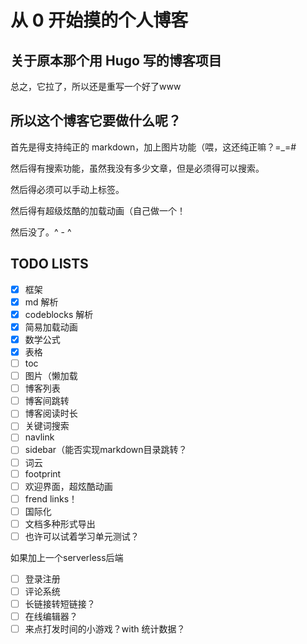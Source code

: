 # 从 0 开始摸的个人博客

## 关于原本那个用 Hugo 写的博客项目

总之，它拉了，所以还是重写一个好了www

## 所以这个博客它要做什么呢？

首先是得支持纯正的 markdown，加上图片功能（喂，这还纯正嘛？=_=#

然后得有搜索功能，虽然我没有多少文章，但是必须得可以搜索。

然后得必须可以手动上标签。

然后得有超级炫酷的加载动画（自己做一个！

然后没了。^ - ^

## TODO LISTS

- [x] 框架
- [x] md 解析
- [x] codeblocks 解析
- [x] 简易加载动画
- [x] 数学公式
- [x] 表格
- [ ] toc
- [ ] 图片（懒加载
- [ ] 博客列表
- [ ] 博客间跳转
- [ ] 博客阅读时长
- [ ] 关键词搜索
- [ ] navlink
- [ ] sidebar（能否实现markdown目录跳转？
- [ ] 词云
- [ ] footprint
- [ ] 欢迎界面，超炫酷动画
- [ ] frend links！
- [ ] 国际化
- [ ] 文档多种形式导出
- [ ] 也许可以试着学习单元测试？

如果加上一个serverless后端

- [ ] 登录注册
- [ ] 评论系统
- [ ] 长链接转短链接？
- [ ] 在线编辑器？
- [ ] 来点打发时间的小游戏？with 统计数据？
